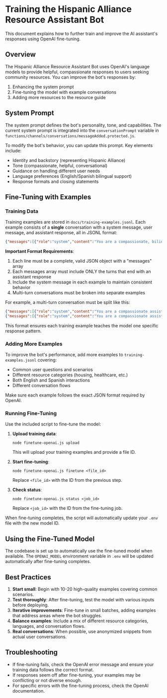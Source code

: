# Training the Hispanic Alliance Resource Assistant Bot

This document explains how to further train and improve the AI assistant's responses using OpenAI fine-tuning.

## Overview

The Hispanic Alliance Resource Assistant Bot uses OpenAI's language models to provide helpful, compassionate responses to users seeking community resources. You can improve the bot's responses by:

1. Enhancing the system prompt
2. Fine-tuning the model with example conversations
3. Adding more resources to the resource guide

## System Prompt

The system prompt defines the bot's personality, tone, and capabilities. The current system prompt is integrated into the `conversationPrompt` variable in `functions/channels/conversations/messageAdded.protected.js`. 

To modify the bot's behavior, you can update this prompt. Key elements include:
- Identity and backstory (representing Hispanic Alliance)
- Tone (compassionate, helpful, conversational)
- Guidance on handling different user needs
- Language preferences (English/Spanish bilingual support)
- Response formats and closing statements

## Fine-Tuning with Examples

### Training Data

Training examples are stored in `docs/training-examples.jsonl`. Each example consists of a **single** conversation with a system message, user message, and assistant response, all in JSONL format:

```json
{"messages":[{"role":"system","content":"You are a compassionate, bilingual community assistant representing the Hispanic Alliance of South Carolina. Your name is Maria."},{"role":"user","content":"hello"},{"role":"assistant","content":"Hello! I'm Maria from Hispanic Alliance. How can I help you today?"}]}
```

**Important Format Requirements**:
1. Each line must be a complete, valid JSON object with a "messages" array
2. Each messages array must include ONLY the turns that end with an assistant response
3. Include the system message in each example to maintain consistent behavior
4. Multi-turn conversations must be broken into separate examples

For example, a multi-turn conversation must be split like this:

```json
{"messages":[{"role":"system","content":"You are a compassionate assistant..."},{"role":"user","content":"hello"},{"role":"assistant","content":"Hello! I'm Maria. How can I help?"}]}
{"messages":[{"role":"system","content":"You are a compassionate assistant..."},{"role":"user","content":"I need food assistance"},{"role":"assistant","content":"What's your zipcode? This helps me find food resources."}]}
```

This format ensures each training example teaches the model one specific response pattern.

### Adding More Examples

To improve the bot's performance, add more examples to `training-examples.jsonl` covering:
- Common user questions and scenarios
- Different resource categories (housing, healthcare, etc.)
- Both English and Spanish interactions
- Different conversation flows

Make sure each example follows the exact JSON format required by OpenAI.

### Running Fine-Tuning

Use the included script to fine-tune the model:

1. **Upload training data**:
   ```
   node finetune-openai.js upload
   ```
   This will upload your training examples and provide a file ID.

2. **Start fine-tuning**:
   ```
   node finetune-openai.js finetune <file_id>
   ```
   Replace `<file_id>` with the ID from the previous step.

3. **Check status**:
   ```
   node finetune-openai.js status <job_id>
   ```
   Replace `<job_id>` with the ID from the fine-tuning job.

When fine-tuning completes, the script will automatically update your `.env` file with the new model ID.

## Using the Fine-Tuned Model

The codebase is set up to automatically use the fine-tuned model when available. The `OPENAI_MODEL` environment variable in `.env` will be updated automatically after fine-tuning completes.

## Best Practices

1. **Start small**: Begin with 10-20 high-quality examples covering common scenarios.
2. **Test thoroughly**: After fine-tuning, test the model with various inputs before deploying.
3. **Iterative improvements**: Fine-tune in small batches, adding examples that address areas where the bot struggles.
4. **Balance examples**: Include a mix of different resource categories, languages, and conversation flows.
5. **Real conversations**: When possible, use anonymized snippets from actual user conversations.

## Troubleshooting

- If fine-tuning fails, check the OpenAI error message and ensure your training data follows the correct format.
- If responses seem off after fine-tuning, your examples may be conflicting or not diverse enough.
- For specific errors with the fine-tuning process, check the OpenAI documentation. 